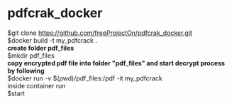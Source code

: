 # pdfcrak_docker
$git clone https://github.com/freeProjectOn/pdfcrak_docker.git </BR>
$docker build -t my_pdfcrack .</BR>
<b>create folder pdf_files</b></BR>
$mkdir pdf_files</BR>
<b>copy encrypted pdf file into folder "pdf_files"
and start decrypt process by following</b></BR>
$docker run -v $(pwd)/pdf_files:/pdf -it my_pdfcrack</BR>
inside container run</BR>
$start</BR>

